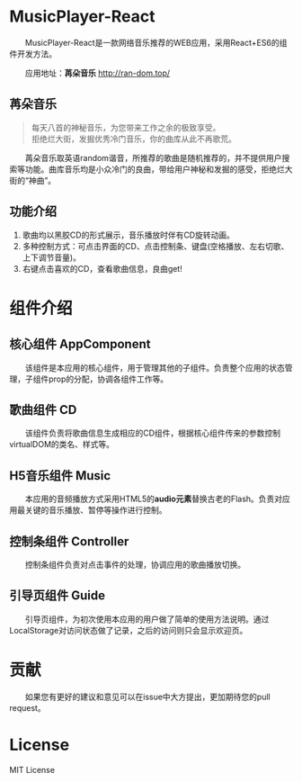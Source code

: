 # MusicPlayer-React
&emsp;&emsp;MusicPlayer-React是一款网络音乐推荐的WEB应用，采用React+ES6的组件开发方法。   

&emsp;&emsp;应用地址：**苒朵音乐** http://ran-dom.top/

## 苒朵音乐
> 每天八首的神秘音乐，为您带来工作之余的极致享受。  
> 拒绝烂大街，发掘优秀冷门音乐，你的曲库从此不再歌荒。  

&emsp;&emsp;苒朵音乐取英语random谐音，所推荐的歌曲是随机推荐的，并不提供用户搜索等功能。曲库音乐均是小众冷门的良曲，带给用户神秘和发掘的感受，拒绝烂大街的“神曲”。
## 功能介绍
1. 歌曲均以黑胶CD的形式展示，音乐播放时伴有CD旋转动画。
2. 多种控制方式：可点击界面的CD、点击控制条、键盘(空格播放、左右切歌、上下调节音量)。
3. 右键点击喜欢的CD，查看歌曲信息，良曲get!

# 组件介绍
## 核心组件 AppComponent
&emsp;&emsp;该组件是本应用的核心组件，用于管理其他的子组件。负责整个应用的状态管理，子组件prop的分配，协调各组件工作等。

## 歌曲组件 CD
&emsp;&emsp;该组件负责将歌曲信息生成相应的CD组件，根据核心组件传来的参数控制virtualDOM的类名、样式等。

## H5音乐组件 Music
&emsp;&emsp;本应用的音频播放方式采用HTML5的**audio元素**替换古老的Flash。负责对应用最关键的音乐播放、暂停等操作进行控制。

## 控制条组件 Controller
&emsp;&emsp;控制条组件负责对点击事件的处理，协调应用的歌曲播放切换。

## 引导页组件 Guide
&emsp;&emsp;引导页组件，为初次使用本应用的用户做了简单的使用方法说明。通过LocalStorage对访问状态做了记录，之后的访问则只会显示欢迎页。

# 贡献
&emsp;&emsp;如果您有更好的建议和意见可以在issue中大方提出，更加期待您的pull request。

# License
MIT License
